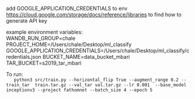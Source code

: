 add GOOGLE_APPLICATION_CREDENTIALS to env      
https://cloud.google.com/storage/docs/reference/libraries to find how to generate API key

example environment variables:    
WANDB_RUN_GROUP=chale    
PROJECT_HOME=/Users/chale/Desktop/ml_classify    
GOOGLE_APPLICATION_CREDENTIALS=/Users/chale/Desktop/ml_classify/credentials.json
BUCKET_NAME=data_bucket_mbari    
TAR_BUCKET=s2019_tar_mbari    

    
To run:   
``   
python3 src/train.py --horizontal_flip True --augment_range 0.2 --train_tar 
train.tar.gz --val_tar val.tar.gz --lr 0.001  --base_model inceptionv3 --project fathomnet --batch_size 4 --epoch 5
``


